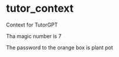 # tutor_context
Context for TutorGPT 

Tha magic number is 7

The password to the orange box is plant pot
